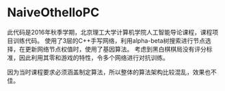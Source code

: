 # NaiveOthelloPC
此代码是2016年秋季学期，北京理工大学计算机学院人工智能导论课程，课程项目训练代码。
使用了3层的C++手写网络，利用alpha-beta树搜索进行节点选择，在更新网络节点权值时，使用了基因算法。
考虑到黑白棋棋局没有评分标准，因此利用其零和游戏的特性，令多个网络进行对抗训练。

因为当时课程要求必须涵盖制定算法，所以整体的算法架构比较混乱，效果也不佳。
